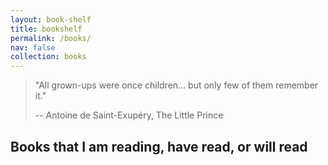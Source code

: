 ```yaml
---
layout: book-shelf
title: bookshelf
permalink: /books/
nav: false
collection: books
---
```


> "All grown-ups were once children... but only few of them remember it."
>
> -- Antoine de Saint-Exupéry, The Little Prince

## Books that I am reading, have read, or will read
